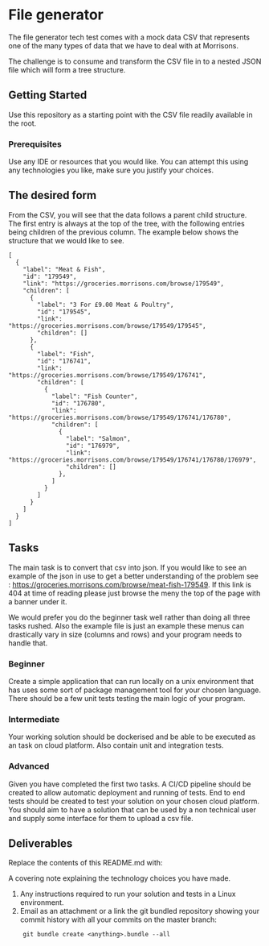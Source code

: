# File generator

The file generator tech test comes with a mock data CSV that represents one of the many types of data that we have to deal with at Morrisons.

The challenge is to consume and transform the CSV file in to a nested JSON file which will form a tree structure.

## Getting Started

Use this repository as a starting point with the CSV file readily available in the root.

### Prerequisites

Use any IDE or resources that you would like. You can attempt this using any technologies you like, make sure you justify your choices.

## The desired form

From the CSV, you will see that the data follows a parent child structure. The first entry is always at the top of the tree, with the following entries being children of the previous column. The example below shows the structure that we would like to see.

```
[
  {
    "label": "Meat & Fish",
    "id": "179549",
    "link": "https://groceries.morrisons.com/browse/179549",
    "children": [
      {
        "label": "3 For £9.00 Meat & Poultry",
        "id": "179545",
        "link": "https://groceries.morrisons.com/browse/179549/179545",
        "children": []
      },
      {
        "label": "Fish",
        "id": "176741",
        "link": "https://groceries.morrisons.com/browse/179549/176741",
        "children": [
          {
            "label": "Fish Counter",
            "id": "176780",
            "link": "https://groceries.morrisons.com/browse/179549/176741/176780",
            "children": [
              {
                "label": "Salmon",
                "id": "176979",
                "link": "https://groceries.morrisons.com/browse/179549/176741/176780/176979",
                "children": []
              },
            ]
          }
        ]
      }
    ]
  }
]

```
## Tasks
The main task is to convert that csv into json. If you would like to see an example of the json in use to get a better understanding of the problem see : https://groceries.morrisons.com/browse/meat-fish-179549. If this link is 404 at time of reading please just browse the meny the top of the page with a banner under it. 

We would prefer you do the beginner task well rather than doing all three tasks rushed. Also the example file is just an example these menus can drastically vary in size (columns and rows) and your program needs to handle that. 

### Beginner
Create a simple application that can run locally on a unix environment that has uses some sort of package management tool for your chosen language. There should be a few unit tests testing the main logic of your program.

### Intermediate
Your working solution should be dockerised and be able to be executed as an task on cloud platform. Also contain unit and integration tests.

### Advanced
Given you have completed the first two tasks. A CI/CD pipeline should be created to allow automatic deployment and running of tests. End to end tests should be created to test your solution on your chosen cloud platform. You should aim to have a solution that can be used by a non technical user and supply some interface for them to upload a csv file. 


## Deliverables

Replace the contents of this README.md with:

A covering note explaining the technology choices you have made.

1. Any instructions required to run your solution and tests in a Linux environment.
2. Email as an attachment or a link the git bundled repository showing your commit history with all your commits on the master branch:

```
    git bundle create <anything>.bundle --all
```
